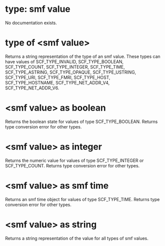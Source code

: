 # type: smf value

No documentation exists.

# type of &lt;smf value&gt;

Returns a string representation of the type of an smf value. These types can have values of SCF_TYPE_INVALID, SCF_TYPE_BOOLEAN, SCF_TYPE_COUNT, SCF_TYPE_INTEGER, SCF_TYPE_TIME, SCF_TYPE_ASTRING, SCF_TYPE_OPAQUE, SCF_TYPE_USTRING, SCF_TYPE_URI, SCF_TYPE_FMRI, SCF_TYPE_HOST, SCF_TYPE_HOSTNAME, SCF_TYPE_NET_ADDR_V4, SCF_TYPE_NET_ADDR_V6.

# &lt;smf value&gt; as boolean

Returns the boolean state for values of type SCF_TYPE_BOOLEAN. Returns type conversion error for other types.

# &lt;smf value&gt; as integer

Returns the numeric value for values of type SCF_TYPE_INTEGER or SCF_TYPE_COUNT. Returns type conversion error for other types.

# &lt;smf value&gt; as smf time

Returns an smf time object for values of type SCF_TYPE_TIME. Returns type conversion error for other types.

# &lt;smf value&gt; as string

Returns a string representation of the value for all types of smf values.
